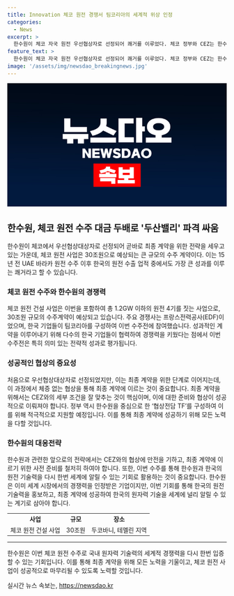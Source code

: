 ```yaml
---
title: Innovation 체코 원전 경쟁서 팀코리아의 세계적 위상 인정
categories:
  - News
excerpt: >
  한수원이 체코 자국 원전 우선협상자로 선정되어 쾌거를 이루었다. 체코 정부와 CEZ는 한수원을 우선협상자로 결정하여 건설사업에 대한 협상을 진행할 예정이며, 한수원은 최종 계약을 위해 노력할 것으로 예상된다. 이번 원전 건설 사업은 30조원 규모로, 한수원을 비롯한 다양한 한국 기업이 팀을 이뤄 참여하였으며, 계약이 성사된다면 2036년부터 상업 운전에 돌입할 전망이다. 윤석열 대통령은 최종 계약을 위해 최선을 다해달라고 당부했다.
feature_text: >
  한수원이 체코 자국 원전 우선협상자로 선정되어 쾌거를 이루었다. 체코 정부와 CEZ는 한수원을 우선협상자로 결정하여 건설사업에 대한 협상을 진행할 예정이며, 한수원은 최종 계약을 위해 노력할 것으로 예상된다. 이번 원전 건설 사업은 30조원 규모로, 한수원을 비롯한 다양한 한국 기업이 팀을 이뤄 참여하였으며, 계약이 성사된다면 2036년부터 상업 운전에 돌입할 전망이다. 윤석열 대통령은 최종 계약을 위해 최선을 다해달라고 당부했다.
image: '/assets/img/newsdao_breakingnews.jpg'
---
```


<p><img src="/assets/img/newsdao_breakingnews.jpg" alt="implanttips 속보" /></p>

<h2 data-ke-size="size26">한수원, 체코 원전 수주 대금 두배로 '두산밸리' 파격 싸움</h2>

<p data-ke-size="size16">한수원이 체코에서 우선협상대상자로 선정되어 곧바로 최종 계약을 위한 전략을 세우고 있는 가운데, 체코 원전 사업은 30조원으로 예상되는 큰 규모의 수주 계약이다. 이는 15년 전 UAE 바라카 원전 수주 이후 한국의 원전 수출 업적 중에서도 가장 큰 성과를 이루는 쾌거라고 할 수 있습니다.</p>

<h3 data-ke-size="size20">체코 원전 수주와 한수원의 경쟁력</h3>

<p data-ke-size="size16">체코 원전 건설 사업은 이번을 포함하여 총 1.2GW 이하의 원전 4기를 짓는 사업으로, 30조원 규모의 수주계약이 예상되고 있습니다. 주요 경쟁사는 프랑스전력공사(EDF)이었으며, 한국 기업들이 팀코리아를 구성하여 이번 수주전에 참여했습니다. 성과적인 계약을 이루어내기 위해 다수의 한국 기업들이 협력하여 경쟁력을 키웠다는 점에서 이번 수주전은 특히 의미 있는 전략적 성과로 평가됩니다.</p>

<h3 data-ke-size="size20">성공적인 협상의 중요성</h3>

<p data-ke-size="size16">처음으로 우선협상대상자로 선정되었지만, 이는 최종 계약을 위한 단계로 이어지는데, 이 과정에서 체증 없는 협상을 통해 최종 계약에 이르는 것이 중요합니다. 최종 계약을 위해서는 CEZ와의 세부 조건을 잘 맞추는 것이 핵심이며, 이에 대한 준비와 협상이 성공적으로 이뤄져야 합니다. 정부 역시 한수원을 중심으로 한 ‘협상전담 TF’를 구성하여 이를 위해 적극적으로 지원할 예정입니다. 이를 통해 최종 계약에 성공하기 위해 모든 노력을 다할 것입니다.</p>

<h3 data-ke-size="size20">한수원의 대응전략</h3>

<p data-ke-size="size16">한수원과 관련한 앞으로의 전략에서는 CEZ와의 협상에 만전을 기하고, 최종 계약에 이르기 위한 사전 준비를 철저히 하여야 합니다. 또한, 이번 수주를 통해 한수원과 한국의 원전 기술력을 다시 한번 세계에 알릴 수 있는 기회로 활용하는 것이 중요합니다. 한수원은 이미 세계 시장에서의 경쟁력을 인정받은 기업이지만, 이번 기회를 통해 한국의 원전 기술력을 홍보하고, 최종 계약에 성공하여 한국의 원자력 기술을 세계에 널리 알릴 수 있는 계기로 삼아야 합니다.</p>

<table>
    <tr>
        <td style="text-align: center; height: 17px;"><b>사업</b></td>
        <td style="text-align: center; height: 17px;"><b>규모</b></td>
        <td style="text-align: center; height: 17px;"><b>장소</b></td>
    </tr>
    <tr>
        <td style="text-align: center; height: 17px;">체코 원전 건설 사업</td>
        <td style="text-align: center; height: 17px;">30조원</td>
        <td style="text-align: center; height: 17px;">두코바니, 테멜린 지역</td>
    </tr>
</table>

<hr>

<p data-ke-size="size16">한수원은 이번 체코 원전 수주로 국내 원자력 기술력의 세계적 경쟁력을 다시 한번 입증할 수 있는 기회입니다. 이를 통해 최종 계약을 위해 모든 노력을 기울이고, 체코 원전 사업이 성공적으로 마무리될 수 있도록 노력할 것입니다.</p>
실시간 뉴스 속보는, <a href="https://newsdao.kr" rel="dofollow">https://newsdao.kr</a>


